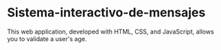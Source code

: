 # Sistema-interactivo-de-mensajes
This web application, developed with HTML, CSS, and JavaScript, allows you to validate a user's age.
